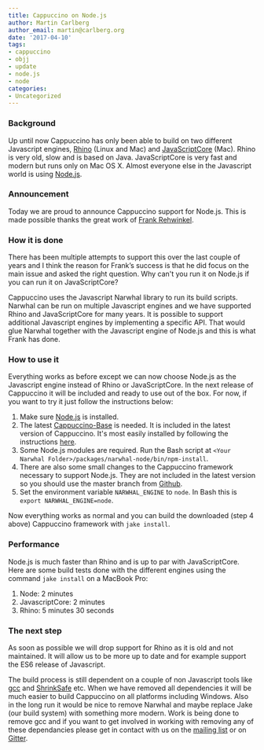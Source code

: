 ```yaml
---
title: Cappuccino on Node.js
author: Martin Carlberg
author_email: martin@carlberg.org
date: '2017-04-10'
tags:
- cappuccino
- objj
- update
- node.js
- node
categories:
- Uncategorized
---
```


### Background

Up until now Cappuccino has only been able to build on two different Javascript engines, [Rhino](https://developer.mozilla.org/en-US/docs/Mozilla/Projects/Rhino) (Linux and Mac) and [JavaScriptCore](https://developer.apple.com/reference/javascriptcore) (Mac). Rhino is very old, slow and is based on Java. JavaScriptCore is very fast and modern but runs only on Mac OS X. Almost everyone else in the Javascript world is using [Node.js](https://nodejs.org).

### Announcement
Today we are proud to announce Cappuccino support for Node.js. This is made possible thanks the great work of [Frank Rehwinkel](https://github.com/FrankReh).

### How it is done

There has been multiple attempts to support this over the last couple of years and I think the reason for Frank’s success is that he did focus on the main issue and asked the right question. Why can't you run it on Node.js if you can run it on JavaScriptCore? 

Cappuccino uses the Javascript Narwhal library to run its build scripts. Narwhal can be run on multiple Javascript engines and we have supported Rhino and JavaScriptCore for many years. It is possible to support additional Javascript engines by implementing a specific API. That would glue Narwhal together with the Javascript engine of Node.js and this is what Frank has done.

### How to use it

Everything works as before except we can now choose Node.js as the Javascript engine instead of Rhino or JavaScriptCore. In the next release of Cappuccino it will be included and ready to use out of the box. For now, if you want to try it just follow the  instructions below:

1. Make sure [Node.js](https://nodejs.org) is installed.
2. The latest [Cappuccino-Base](https://github.com/cappuccino/cappuccino-base) is needed. It is included in the latest version of Cappuccino. It's most easily installed by following the instructions [here](http://www.cappuccino-project.org/#download).
3. Some Node.js modules are required. Run the Bash script at <span style="white-space: nowrap">```<Your Narwhal Folder>/packages/narwhal-node/bin/npm-install```.</span>
4. There are also some small changes to the Cappuccino framework necessary to support Node.js. They are not included in the latest version so you should use the master branch from [Github](https://github.com/cappuccino/cappuccino).
5. Set the environment variable `NARWHAL_ENGINE` to `node`. In Bash this is `export NARWHAL_ENGINE=node`.

Now everything works as normal and you can build the downloaded (step 4 above) Cappuccino framework with `jake install`.

### Performance

Node.js is much faster than Rhino and is up to par with JavaScriptCore. Here are some build tests done with the different engines using the command `jake install` on a MacBook Pro:

1. Node: 2 minutes
2. JavascriptCore: 2 minutes
3. Rhino: 5 minutes 30 seconds

### The next step

As soon as possible we will drop support for Rhino as it is old and not maintained. It will allow us to be more up to date and for example support the ES6 release of Javascript. 

The build process is still dependent on a couple of non Javascript tools like [gcc](https://gcc.gnu.org) and [ShrinkSafe](http://shrinksafe.dojotoolkit.org) etc. When we have removed all dependencies it will be much easier to build Cappuccino on all platforms including Windows. Also in the long run it would be nice to remove Narwhal and maybe replace Jake (our build system) with something more modern. Work is being done to remove gcc and if you want to get involved in working with removing any of these dependancies please get in contact with us on the [mailing list](https://groups.google.com/forum/#!forum/objectivej) or on [Gitter](https://gitter.im/cappuccino/cappuccino).

